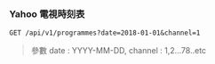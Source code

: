 ### Yahoo 電視時刻表
```
GET /api/v1/programmes?date=2018-01-01&channel=1
```
>參數
>date : YYYY-MM-DD, channel : 1,2...78..etc
